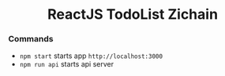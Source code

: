 <h1 align="center"><strong>ReactJS TodoList Zichain</strong></h1>

### Commands

* `npm start` starts app `http://localhost:3000`
* `npm run api` starts api  server